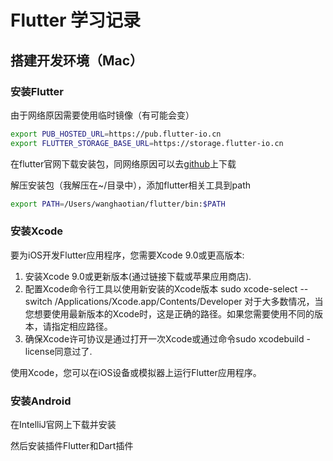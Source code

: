 # Flutter 学习记录

## 搭建开发环境（Mac）

### 安装Flutter

由于网络原因需要使用临时镜像（有可能会变）

```bash
export PUB_HOSTED_URL=https://pub.flutter-io.cn
export FLUTTER_STORAGE_BASE_URL=https://storage.flutter-io.cn
```

在flutter官网下载安装包，同网络原因可以去[github](https://github.com/flutter/flutter/releases)上下载

解压安装包（我解压在~/目录中），添加flutter相关工具到path

```bash
export PATH=/Users/wanghaotian/flutter/bin:$PATH
```

### 安装Xcode

要为iOS开发Flutter应用程序，您需要Xcode 9.0或更高版本:

1. 安装Xcode 9.0或更新版本(通过链接下载或苹果应用商店).
2. 配置Xcode命令行工具以使用新安装的Xcode版本 sudo xcode-select --switch /Applications/Xcode.app/Contents/Developer 对于大多数情况，当您想要使用最新版本的Xcode时，这是正确的路径。如果您需要使用不同的版本，请指定相应路径。
3. 确保Xcode许可协议是通过打开一次Xcode或通过命令sudo xcodebuild -license同意过了.

使用Xcode，您可以在iOS设备或模拟器上运行Flutter应用程序。

### 安装Android

在IntelliJ官网上下载并安装

然后安装插件Flutter和Dart插件